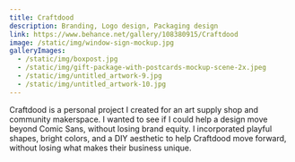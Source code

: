 ```yaml
---
title: Craftdood
description: Branding, Logo design, Packaging design
link: https://www.behance.net/gallery/108380915/Craftdood
image: /static/img/window-sign-mockup.jpg
galleryImages:
  - /static/img/boxpost.jpg
  - /static/img/gift-package-with-postcards-mockup-scene-2x.jpeg
  - /static/img/untitled_artwork-9.jpg
  - /static/img/untitled_artwork-10.jpg
---
```



Craftdood is a personal project I created for an art supply shop and community makerspace. I wanted to see if I could help a design move beyond Comic Sans, without losing brand equity. I incorporated playful shapes, bright colors, and a DIY aesthetic to help Craftdood move forward, without losing what makes their business unique.